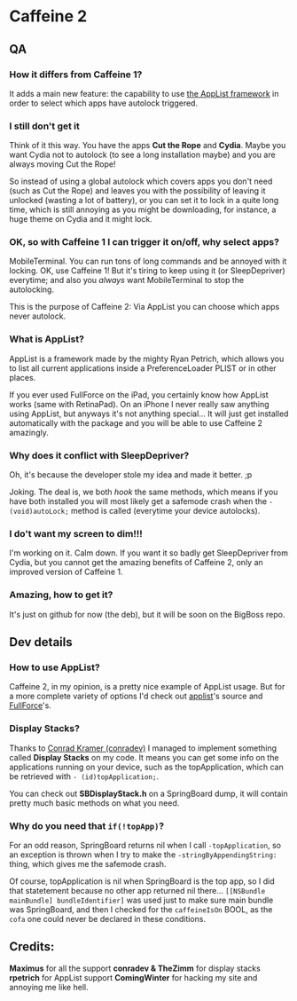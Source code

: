 # Caffeine 2 #

## QA ##
### How it differs from Caffeine 1? ###
It adds a main new feature: the capability to use <a 
href="http://github.com/rpetrich/applist">the AppList framework</a> in 
order to select which apps have autolock triggered.

### I still don't get it ###
Think of it this way. You have the apps <b>Cut the Rope</b> and 
<b>Cydia</b>. Maybe you want Cydia not to autolock (to see a long 
installation maybe) and you are always moving Cut the Rope!

So instead of using a global autolock which covers apps you don't need 
(such as Cut the Rope) and leaves you with the possibility of leaving it 
unlocked (wasting a lot of battery), or you can set it to lock in a 
quite long time, which is still annoying as you might be downloading, 
for instance, a huge theme on Cydia and it might lock.

### OK, so with Caffeine 1 I can trigger it on/off, why select apps? ###
MobileTerminal. You can run tons of long commands and be annoyed with it 
locking. OK, use Caffeine 1! But it's tiring to keep using it (or 
SleepDepriver) everytime; and also you <i>always</i> want MobileTerminal 
to stop the autolocking.

This is the purpose of Caffeine 2: Via AppList you can choose which apps 
never autolock.

### What is AppList? ###
AppList is a framework made by the mighty Ryan Petrich, which allows you 
to list all current applications inside a PreferenceLoader PLIST or in 
other places.

If you ever used FullForce on the iPad, you certainly know how AppList 
works (same with RetinaPad). On an iPhone I never really saw anything 
using AppList, but anyways it's not anything special... It will just get 
installed automatically with the package and you will be able to use 
Caffeine 2 amazingly.

### Why does it conflict with SleepDepriver? ###
Oh, it's because the developer stole my idea and made it better. ;p

Joking. The deal is, we both <i>hook</i> the same methods, which means 
if you have both installed you will most likely get a safemode crash 
when the <code>- (void)autoLock;</code> method is called (everytime your 
device autolocks).

### I do't want my screen to dim!!! ###
I'm working on it. Calm down. If you want it so badly get SleepDepriver 
from Cydia, but you cannot get the amazing benefits of Caffeine 2, only 
an improved version of Caffeine 1.


### Amazing, how to get it? ###
It's just on github for now (the deb), but it will be soon on the 
BigBoss repo.


## Dev details ##

### How to use AppList? ###
Caffeine 2, in my opinion, is a pretty nice example of AppList usage. 
But for a more complete variety of options I'd check out <a 
href="http://github.com/rpetrich/applist">applist</a>'s source and <a 
href="http://github.com/rpetrich/fullforce">FullForce</a>'s.

### Display Stacks? ###
Thanks to <a href="http://kramerapps.com">Conrad Kramer (conradev)</a> I 
managed to implement something called <b>Display Stacks</b> on my code. 
It means you can get some info on the applications running on your 
device, such as the topApplication, which can be retrieved with <code>- 
(id)topApplication;</code>.

You can check out <b>SBDisplayStack.h</b> on a SpringBoard dump, it will 
contain pretty much basic methods on what you need.

### Why do you need that <code>if(!topApp)</code>? ###
For an odd reason, SpringBoard returns nil when I call 
<code>-topApplication</code>, so an exception is thrown when I try to 
make the <code>-stringByAppendingString:</code> thing, which gives me 
the safemode crash.

Of course, topApplication is nil when SpringBoard is the top app, so I 
did that statetement because no other app returned nil there... 
<code>[[NSBundle mainBundle] bundleIdentifier]</code> was used just to 
make sure main bundle was SpringBoard, and then I checked for the 
<code>caffeineIsOn</code> BOOL, as the <code>cofa</code> one could never 
be declared in these conditions.

## Credits: ##
<b>Maximus</b> for all the support
<b>conradev & TheZimm</b> for display stacks
<b>rpetrich</b> for AppList support
<b>ComingWinter</b> for hacking my site and annoying me like hell.
